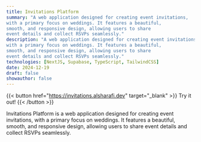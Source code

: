 ```yaml
---
title: Invitations Platform
summary: "A web application designed for creating event invitations,
with a primary focus on weddings. It features a beautiful,
smooth, and responsive design, allowing users to share
event details and collect RSVPs seamlessly."
description: "A web application designed for creating event invitations,
with a primary focus on weddings. It features a beautiful,
smooth, and responsive design, allowing users to share
event details and collect RSVPs seamlessly."
technologies: [NextJS, Supabase, TypeScript, TailwindCSS]
date: 2024-12-19
draft: false
showauthor: false
---
```


{{< button href="https://invitations.alsharafi.dev" target="_blank" >}}
Try it out!
{{< /button >}}

Invitations Platform is a web application designed for creating event invitations,
with a primary focus on weddings. It features a beautiful,
smooth, and responsive design, allowing users to share
event details and collect RSVPs seamlessly.
